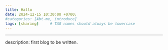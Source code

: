 ```yaml
---
title: Hallo
date: 2024-12-15 10:30:00 +0700;
#categories: [Abt-me, introduce]
tags: [sharing]     # TAG names should always be lowercase
---
```


---
description: first blog to be written.


